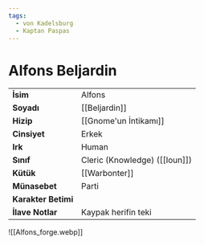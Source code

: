 ```yaml
---
tags:
  - von Kadelsburg
  - Kaptan Paspas
---  
```

# Alfons Beljardin  
|  |  |  
|---|---|  
| **İsim** | Alfons |  
| **Soyadı** | [[Beljardin]] |  
| **Hizip** | [[Gnome'un İntikamı]] |  
| **Cinsiyet** | Erkek |  
| **Irk** | Human |  
| **Sınıf** | Cleric (Knowledge) ([[Ioun]]) |  
| **Kütük** | [[Warbonter]] |  
| **Münasebet** | Parti |  
| **Karakter Betimi** |  |  
| **İlave Notlar** | Kaypak herifin teki |  
  
![[Alfons_forge.webp]]